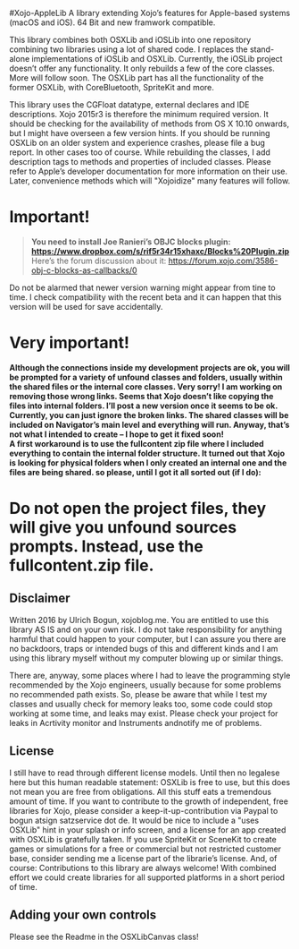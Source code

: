 #Xojo-AppleLib
A library extending Xojo’s features for Apple-based systems (macOS and iOS). 64 Bit and new framwork compatible.

This library combines both OSXLib and iOSLib into one repository combining two libraries using a lot of shared code.
I replaces the stand-alone implementations of iOSLib and OSXLib.
Currently, the iOSLib project doesn’t offer any functionality. It only rebuilds a few of the core classes. More will follow soon.
The OSXLib part has all the functionality of the former OSXLib, with CoreBluetooth, SpriteKit and more.

This library uses the CGFloat datatype, external declares and IDE descriptions. Xojo 2015r3 is therefore the minimum required version. It should be checking for the availability of methods from OS X 10.10 onwards, but I might have overseen a few version hints. If you should be running OSXLib on an older system and experience crashes, please file a bug report. In other cases too of course.
While rebuilding the classes, I add description tags to methods and properties of included classes. Please refer to Apple’s developer documentation for more information on their use. Later, convenience methods which will "Xojoidize" many features will follow.

# Important!
> **You need to install Joe Ranieri’s OBJC blocks plugin: https://www.dropbox.com/s/rif5r34r15xhaxc/Blocks%20Plugin.zip**  
Here’s the forum discussion about it: https://forum.xojo.com/3586-obj-c-blocks-as-callbacks/0  
  
Do not be alarmed that newer version warning might appear from tine to time. I check compatibility with the recent beta and it can happen that this version will be used for save accidentally. 

# Very important!
**Although the connections inside my development projects are ok, you will be prompted for a variety of unfound classes and folders, usually within the shared files or the internal core classes. Very sorry! I am working on removing those wrong links. Seems that Xojo doesn’t like copying the files into internal folders. I’ll post a new version once it seems to be ok. Currently, you can just ignore the broken links. The shared classes will be included on Navigator’s main level and everything will run. Anyway, that’s not what I intended to create – I hope to get it fixed soon!**  
**A first workaround is to use the fullcontent zip file where I included everything to contain the internal folder structure. It turned out that Xojo is looking for physical folders when I only created an internal one and the files are being shared. so please, until I got it all sorted out (if I do):**
# Do not open the project files, they will give you unfound sources prompts. Instead, use the fullcontent.zip file.

## Disclaimer
Written 2016 by Ulrich Bogun, xojoblog.me. You are entitled to use this library AS IS and on your own risk. I do not take responsibility for anything harmful that could happen to your computer, but I can assure you there are no backdoors, traps or intended bugs of this and different kinds and I am using this library myself without my computer blowing up or similar things.

There are, anyway, some places where I had to leave the programming style recommended by the Xojo engineers, usually because for some problems no recommended path exists. So, please be aware that while I test my classes and usually check for memory leaks too, some code could stop working at some time, and leaks may exist. Please check your project for leaks in Acrtivity monitor and Instruments andnotify me of problems.

## License
I still have to read through different license models. Until then no legalese here but this human readable statement:
OSXLib is free to use, but this does not mean you are free from obligations. 
All this stuff eats a tremendous amount of time. If you want to contribute to the growth of independent, free libraries for Xojo, please consider a keep-it-up-contribution via Paypal to bogun atsign satzservice dot de.
It would be nice to include a "uses OSXLib" hint in your splash or info screen, and a license for an app created with OSXLib is gratefully taken. 
If you use SpriteKit or SceneKit to create games or simulations for a free or commercial but not restricted customer base, consider sending me a license part of the librarie’s license.
And, of course: Contributions to this library are always welcome! With combined effort we could create libraries for all supported platforms in a short period of time. 

## Adding your own controls
Please see the Readme in the OSXLibCanvas class!
